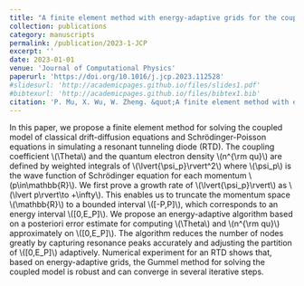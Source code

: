 ```yaml
---
title: "A finite element method with energy-adaptive grids for the coupled Schrödinger-Poisson-Drift-Diffusion model"
collection: publications
category: manuscripts
permalink: /publication/2023-1-JCP
excerpt: ''
date: 2023-01-01
venue: 'Journal of Computational Physics'
paperurl: 'https://doi.org/10.1016/j.jcp.2023.112528'
#slidesurl: 'http://academicpages.github.io/files/slides1.pdf'
#bibtexurl: 'http://academicpages.github.io/files/bibtex1.bib'
citation: 'P. Mu, X. Wu, W. Zheng. &quot;A finite element method with energy-adaptive grids for the coupled Schrodinger-Poisson-Drift-Diffusion model.&quot; <i>Journal of Computational Physics</i>. 495, 112528, 2023. https://doi.org/10.1016/j.jcp.2023.112528'
---
```


In this paper, we propose a finite element method for solving the coupled model of classical drift-diffusion equations and Schrödinger-Poisson equations in simulating a resonant tunneling diode (RTD). The coupling coefficient \\(\Theta\\) and the quantum electron density \\(n^{\rm qu}\\) are defined by weighted integrals of \\(\lvert{\psi_p}\rvert^2\\) where \\(\psi_p\\) is the wave function of Schrödinger equation for each momentum \\(p\in\mathbb{R}\\). We first prove a growth rate of \\(\lvert{\psi_p}\rvert\\) as \\(\lvert p\rvert\to +\infty\\). This enables us to truncate the momentum space \\(\mathbb{R}\\) to a bounded interval \\([-P,P]\\), which corresponds to an energy interval \\([0,E_P]\\). We propose an energy-adaptive algorithm based on a posteriori error estimate for computing \\(\Theta\\) and \\(n^{\rm qu}\\) approximately on \\([0,E_P]\\). The algorithm reduces the number of nodes greatly by capturing resonance peaks accurately and adjusting the partition of \\([0,E_P]\\) adaptively. Numerical experiment for an RTD shows that, based on energy-adaptive grids, the Gummel method for solving the coupled model is robust and can converge in several iterative steps.
